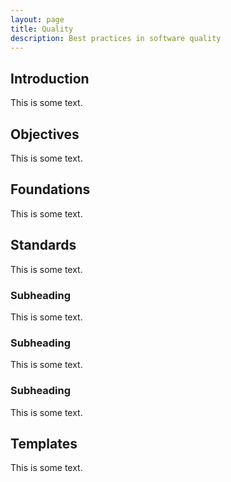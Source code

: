 ```yaml
---
layout: page
title: Quality
description: Best practices in software quality
---
```


## Introduction

This is some text.

<!-- TODO: VC: Provide some introduction regarding quality assurance in software development and the challenges faced, and the importance of quality assurance, the “Why?” -->

## Objectives

This is some text.

<!-- TODO: VC: Describe what are the objectives of the Atomiv Quality Standards, what are their goals / outcomes? -->

## Foundations

This is some text.

<!-- TODO: TV: Describe what are the approaches / methodologies which already exist, which you used as foundation for Atomiv Quality Standards…. E.g. TDD / BDD.... -->

## Standards

This is some text.

### Subheading

This is some text.

### Subheading

This is some text.

### Subheading

This is some text.

## Templates

This is some text.

<!-- TODO: VC: Could link to templates like architecture but specific test projects -->
